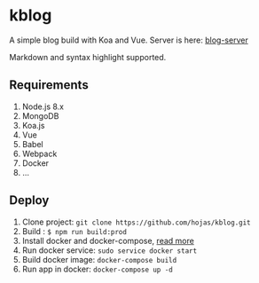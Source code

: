 # kblog

A simple blog build with Koa and Vue. Server is here: [blog-server](https://github.com/hojas/blog-server)

Markdown and syntax highlight supported.

## Requirements

1. Node.js 8.x
2. MongoDB
3. Koa.js
4. Vue
5. Babel
6. Webpack
7. Docker
8. ...

## Deploy

1. Clone project: `git clone https://github.com/hojas/kblog.git`
1. Build : `$ npm run build:prod`
2. Install docker and docker-compose, [read more](https://www.docker.com/)
3. Run docker service: `sudo service docker start`
3. Build docker image: `docker-compose build`
4. Run app in docker: `docker-compose up -d`

